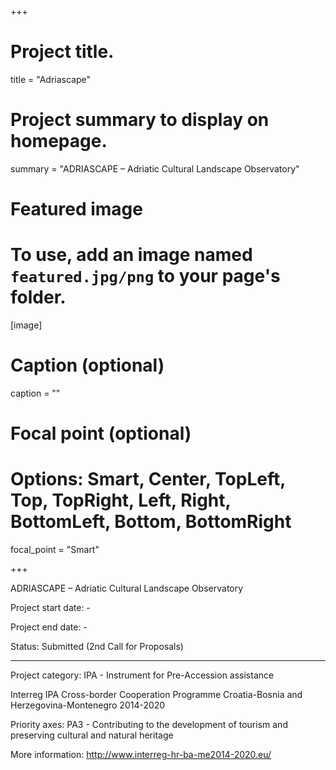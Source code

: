 +++

# Project title.
title = "Adriascape"

# Project summary to display on homepage.
summary = "ADRIASCAPE – Adriatic Cultural Landscape Observatory"

# Featured image
# To use, add an image named `featured.jpg/png` to your page's folder. 
[image]
  # Caption (optional)
  caption = ""

  # Focal point (optional)
  # Options: Smart, Center, TopLeft, Top, TopRight, Left, Right, BottomLeft, Bottom, BottomRight
  focal_point = "Smart"

+++

ADRIASCAPE – Adriatic Cultural Landscape Observatory

Project start date: -

Project end date: -

Status: Submitted (2nd Call for Proposals)

---

Project category: IPA - Instrument for Pre-Accession assistance

Interreg IPA Cross-border Cooperation Programme Croatia-Bosnia and Herzegovina-Montenegro 2014-2020

Priority axes: PA3 - Contributing to the development of tourism and preserving cultural and natural heritage

More information: http://www.interreg-hr-ba-me2014-2020.eu/
